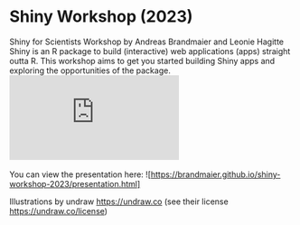 # Shiny Workshop (2023)

Shiny for Scientists Workshop by Andreas Brandmaier and Leonie Hagitte 
Shiny is an R package to build (interactive) web applications (apps) straight outta R.
This workshop aims to get you started building Shiny apps and exploring the opportunities of the package.
![A small glimpse into something shiny!](https://github.com/rstudio/cheatsheets/blob/main/shiny.pdf)

You can view the presentation here: ![https://brandmaier.github.io/shiny-workshop-2023/presentation.html]

Illustrations by undraw https://undraw.co (see their license https://undraw.co/license)


